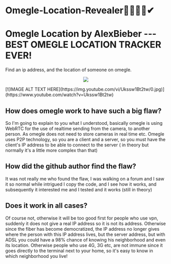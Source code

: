 # Omegle-Location-Revealer🔴🔴🔴🔴✔
# Omegle Location by AlexBieber ---BEST OMEGLE LOCATION TRACKER EVER!
Find an ip address, and the location of someone on omegle.

<p align="center">
  <img src="https://www.youtube.com/watch?v=Ukssw1Bt2tw">
</p>
[![IMAGE ALT TEXT HERE](https://img.youtube.com/vi/Ukssw1Bt2tw/0.jpg)](https://www.youtube.com/watch?v=Ukssw1Bt2tw)



## How does omegle work to have such a big flaw?
So I'm going to explain to you what I understood, basically omegle is using WebRTC for the use of realtime sending from the camera, to another person. As omegle does not need to store cameras in real time etc. Omegle uses P2P technology, so you are a client and a server, so you must have the client's IP address to be able to connect to the server ( in theory but normally it's a little more complex than that)


## How did the github author find the flaw?
It was not really me who found the flaw, I was walking on a forum and I saw it so normal while intrigued I copy the code, and I see how it works, and subsequently it interested me and I tested and it works (still in theory)

## Does it work in all cases?
Of course not, otherwise it will be too good first for people who use vpn, suddenly it does not give a real IP address so it is not its address. Otherwise since the fiber has become democratized, the IP address no longer gives where the person with this IP address lives, but the server address, but with ADSL you could have a 98% chance of knowing his neighborhood and even its location.
Otherwise people who use 4G, 3G etc, are not immune since it goes directly to the terminal next to your home, so it's easy to know in which neighborhood you live!

